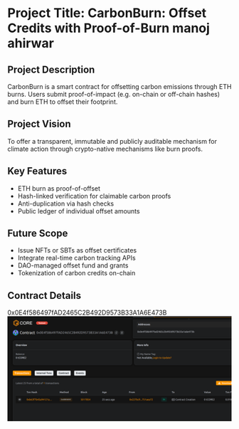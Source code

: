 # Project Title: CarbonBurn: Offset Credits with Proof-of-Burn manoj ahirwar

## Project Description      

CarbonBurn is a smart contract for offsetting carbon emissions through ETH burns. Users submit proof-of-impact (e.g. on-chain or off-chain hashes) and burn ETH to offset their footprint.
    
## Project Vision     
 
To offer a transparent, immutable and publicly auditable mechanism for climate action through crypto-native mechanisms like burn proofs.

## Key Features       
  

- ETH burn as proof-of-offset
- Hash-linked verification for claimable carbon proofs
- Anti-duplication via hash checks
- Public ledger of individual offset amounts

## Future Scope

- Issue NFTs or SBTs as offset certificates
- Integrate real-time carbon tracking APIs
- DAO-managed offset fund and grants
- Tokenization of carbon credits on-chain

## Contract Details 
0x0E4f586497fAD2465C2B492D9573B33A1A6E473B   
![alt text](image.png)   
